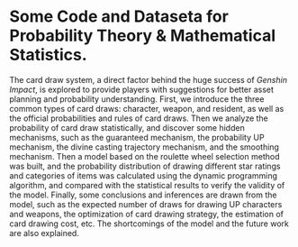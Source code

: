 # Some Code and Dataseta for Probability Theory & Mathematical Statistics.

The card draw system, a direct factor behind the huge success of *Genshin Impact*, is explored to provide players with suggestions for better asset planning and probability understanding. First, we introduce the three common types of card draws: character, weapon, and resident, as well as the official probabilities and rules of card draws. Then we analyze the probability of card draw statistically, and discover some hidden mechanisms, such as the guaranteed mechanism, the probability UP mechanism, the divine casting trajectory mechanism, and the smoothing mechanism. Then a model based on the roulette wheel selection method was built, and the probability distribution of drawing different star ratings and categories of items was calculated using the dynamic programming algorithm, and compared with the statistical results to verify the validity of the model. Finally, some conclusions and inferences are drawn from the model, such as the expected number of draws for drawing UP characters and weapons, the optimization of card drawing strategy, the estimation of card drawing cost, etc. The shortcomings of the model and the future work are also explained.
